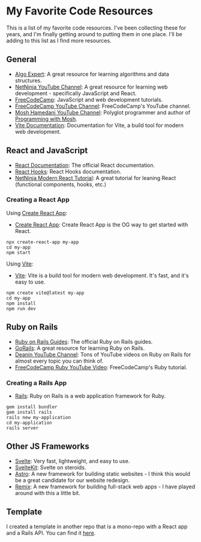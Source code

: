 # My Favorite Code Resources

This is a list of my favorite code resources. I've been collecting these for years, and I'm finally getting around to putting them in one place. I'll be adding to this list as I find more resources.

## General

- [Algo Expert](https://www.algoexpert.io/): A great resource for learning algorithms and data structures.
- [NetNinja YouTube Channel](https://www.youtube.com/channel/UCW5YeuERMmlnqo4oq8vwUpg): A great resource for learning web development - specifically JavaScript and React.
- [FreeCodeCamp](https://www.freecodecamp.org/): JavaScript and web development tutorials.
- [FreeCodeCamp YouTube Channel](https://www.youtube.com/channel/UC8butISFwT-Wl7EV0hUK0BQ): FreeCodeCamp's YouTube channel.
- [Mosh Hamedani YouTube Channel](https://www.youtube.com/channel/UCWv7vMbMWH4-V0ZXdmDpPBA): Polyglot programmer and author of [Programming with Mosh](https://codewithmosh.com/).
- [Vite Documentation](https://vitejs.dev/): Documentation for Vite, a build tool for modern web development.

## React and JavaScript

- [React Documentation](https://reactjs.org/docs/getting-started.html): The official React documentation.
- [React Hooks](https://reactjs.org/docs/hooks-intro.html): React Hooks documentation.
- [NetNinja Modern React Tutorial](https://youtube.com/playlist?list=PL4cUxeGkcC9gZD-Tvwfod2gaISzfRiP9d): A great tutorial for leaning React (functional components, hooks, etc.)

### Creating a React App

Using [Create React App](https://create-react-app.dev/):

- [Create React App](https://create-react-app.dev/): Create React App is the OG way to get started with React.

```
npx create-react-app my-app
cd my-app
npm start
```

Using [Vite](https://vitejs.dev/):

- [Vite](https://vitejs.dev/): Vite is a build tool for modern web development. It's fast, and it's easy to use.

```
npm create vite@latest my-app
cd my-app
npm install
npm run dev
```

## Ruby on Rails

- [Ruby on Rails Guides](https://guides.rubyonrails.org/): The official Ruby on Rails guides.
- [GoRails](https://gorails.com/): A great resource for learning Ruby on Rails.
- [Deanin YouTube Channel](https://www.youtube.com/c/Deanin): Tons of YouTube videos on Ruby on Rails for almost every topic you can think of.
- [FreeCodeCamp Ruby YouTube Video](https://youtu.be/t_ispmWmdjY): FreeCodeCamp's Ruby tutorial.

### Creating a Rails App

- [Rails](https://rubyonrails.org/): Ruby on Rails is a web application framework for Ruby.

```
gem install bundler
gem install rails
rails new my-application
cd my-application
rails server
```

## Other JS Frameworks

- [Svelte](https://svelte.dev/): Very fast, lightweight, and easy to use.
- [SvelteKit](https://kit.svelte.dev/): Svelte on steroids.
- [Astro](https://astro.build/): A new framework for building static websites - I think this would be a great candidate for our website redesign.
- [Remix](https://remix.run/): A new framework for building full-stack web apps - I have played around with this a little bit.

## Template

I created a template in another repo that is a mono-repo with a React app and a Rails API. You can find it [here](https://github.com/jdhawks2132/react-rails-template).

